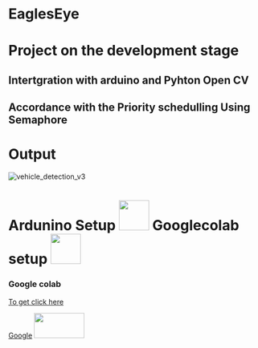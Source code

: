 # EaglesEye
# Project on the development stage

## Intertgration with arduino and Pyhton Open CV 
## Accordance with the Priority schedulling Using Semaphore 


# Output
![vehicle_detection_v3](https://user-images.githubusercontent.com/41983390/145664595-8c054f04-b049-4234-b5ab-86f316a65d69.gif)



# Ardunino Setup <img src = "https://encrypted-tbn0.gstatic.com/images?q=tbn:ANd9GcTQd6SYOOKFKkMQLTGqQcAxgWPxlNVKT8sNAq0ePgLseMVXa5SCXF5aTFR0Ip4anzV4Tes&usqp=CAU" width="60" height="60">    Googlecolab setup <img src= "https://cdn.svgporn.com/logos/google-icon.svg" width="60" height="60">
###  Google colab 
[To get click here](https://colab.research.google.com)

<a href="https://www.getpostman.com/" target="_blank">Google</a>
<img src = "https://miro.medium.com/max/2000/1*gl0OdcvY4lnkSB8WvOghvw.jpeg" width="100" height="50">










